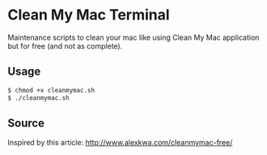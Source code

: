# Clean My Mac Terminal

Maintenance scripts to clean your mac like using Clean My Mac application but for free (and not as complete).

## Usage

```bash
$ chmod +x cleanmymac.sh
$ ./cleanmymac.sh
```

## Source

Inspired by this article: http://www.alexkwa.com/cleanmymac-free/